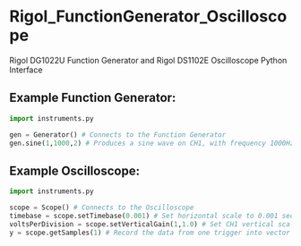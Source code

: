 # Rigol_FunctionGenerator_Oscilloscope
Rigol DG1022U Function Generator and Rigol DS1102E Oscilloscope Python Interface


Example Function Generator:
---------------------------

```python
import instruments.py

gen = Generator() # Connects to the Function Generator
gen.sine(1,1000,2) # Produces a sine wave on CH1, with frequency 1000Hz and Amplitude 2V
```
Example Oscilloscope:
---------------------
```python
import instruments.py

scope = Scope() # Connects to the Oscilloscope
timebase = scope.setTimebase(0.001) # Set horizontal scale to 0.001 seconds per division
voltsPerDivision = scope.setVerticalGain(1,1.0) # Set CH1 vertical scale to 1V per division
y = scope.getSamples(1) # Record the data from one trigger into vector y
```
